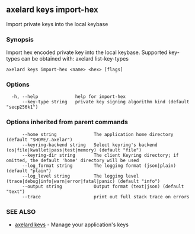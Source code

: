 ## axelard keys import-hex

Import private keys into the local keybase

### Synopsis

Import hex encoded private key into the local keybase.
Supported key-types can be obtained with:
axelard list-key-types

```
axelard keys import-hex <name> <hex> [flags]
```

### Options

```
  -h, --help              help for import-hex
      --key-type string   private key signing algorithm kind (default "secp256k1")
```

### Options inherited from parent commands

```
      --home string              The application home directory (default "$HOME/.axelar")
      --keyring-backend string   Select keyring's backend (os|file|kwallet|pass|test|memory) (default "file")
      --keyring-dir string       The client Keyring directory; if omitted, the default 'home' directory will be used
      --log_format string        The logging format (json|plain) (default "plain")
      --log_level string         The logging level (trace|debug|info|warn|error|fatal|panic) (default "info")
      --output string            Output format (text|json) (default "text")
      --trace                    print out full stack trace on errors
```

### SEE ALSO

- [axelard keys](axelard_keys.md) - Manage your application's keys

